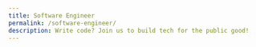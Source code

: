 ```yaml
---
title: Software Engineer
permalink: /software-engineer/
description: Write code? Join us to build tech for the public good!
---
```



